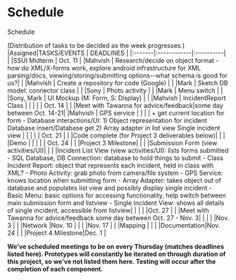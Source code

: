 # Schedule #

Schedule

(Distribution of tasks to be decided as the week progresses.)
|Assigned|TASKS/EVENTS | DEADLINES |
|:-------|:------------|:----------|
|        |SSUI Midterm	 | Oct. 11   |
|Mahvish |  Research/decide on object format - how do XML/X-forms work, explore android infrastructure for XML parsing/docs, viewing/storing/submitting options--what schema is good for us?|           |
|Mahvish |  Create a repository for code (Google) |           |
|Mark    |  Sketch DB model: connector class |           |
|Sony    |  Photo activity |           |
|Mark    |  Menu switch |           |
|Sony, Mark |  UI Mockup (M: Form, S: Display) |           |
|Mahvish | IncidentReport Class |           |
|        |             | Oct. 14   |
|        |Meet with Tawanna for advice/feedback|some day between Oct. 14-21|
|Mahvish |  GPS service |           |
|        |    + get current location for form -  Database interactions/UI:  1)  Object representation for incident Database insert/Database get 2)  Array adapter in list view Single incident view |           |
|        |             | Oct. 21   |
|        |Code complete (for Project 3 deliverables below)|           |
|        |Demo         |           |
|        |             | Oct. 24   |
|        |Project 3 Milestone|           |
|        |Submission Form (view activities/UI)|           |
|        |Incident List View (view activities/UI): lists forms submitted  -  SQL Database, DB Connection: database to hold things to submit -  Class Incident Report: object that represents each incident, held in class with XML?  -  Photo Activity: grab photo from camera/file system -  GPS Service: knows location when submitting form -  Array Adapter: takes object out of database and populates list view and possibly display single incident -  Basic Menu: basic options for accessing functionality, help switch between main submission form and listview -  Single Incident View: shows all details of single incident, accessible from listview|           |
|        |             |Oct. 27    |
|        |Meet with Tawanna for advice/feedback	some day between Oct. 27 - Nov. 3|           |
|        |             |Nov. 3     |
|        |Network      |Nov. 10    |
|        |             |Nov. 17    |
|        |Mapping      |           |
|        |Documentation|Nov. 24    |
|        |Project 4 Milestone|Dec. 1     |

**We’ve scheduled meetings to be on every Thursday (matches deadlines listed here).  Prototypes will constantly be iterated on through duration of this project, so we’ve not listed them here.  Testing will occur after the completion of each component.**